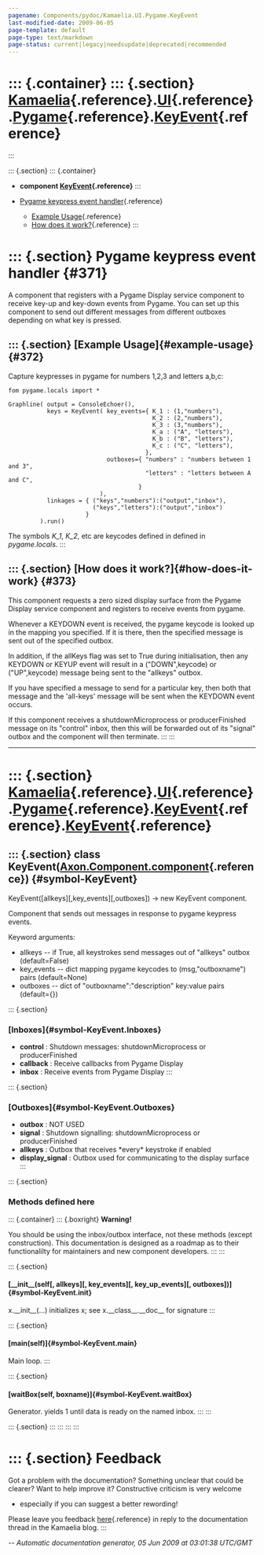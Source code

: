 ```yaml
---
pagename: Components/pydoc/Kamaelia.UI.Pygame.KeyEvent
last-modified-date: 2009-06-05
page-template: default
page-type: text/markdown
page-status: current|legacy|needsupdate|deprecated|recommended
---
```

::: {.container}
::: {.section}
[Kamaelia](/Components/pydoc/Kamaelia.html){.reference}.[UI](/Components/pydoc/Kamaelia.UI.html){.reference}.[Pygame](/Components/pydoc/Kamaelia.UI.Pygame.html){.reference}.[KeyEvent](/Components/pydoc/Kamaelia.UI.Pygame.KeyEvent.html){.reference}
=======================================================================================================================================================================================================================================================
:::

::: {.section}
::: {.container}
-   **component
    [KeyEvent](/Components/pydoc/Kamaelia.UI.Pygame.KeyEvent.KeyEvent.html){.reference}**
:::

-   [Pygame keypress event handler](#371){.reference}
    -   [Example Usage](#372){.reference}
    -   [How does it work?](#373){.reference}
:::

::: {.section}
Pygame keypress event handler {#371}
=============================

A component that registers with a Pygame Display service component to
receive key-up and key-down events from Pygame. You can set up this
component to send out different messages from different outboxes
depending on what key is pressed.

::: {.section}
[Example Usage]{#example-usage} {#372}
-------------------------------

Capture keypresses in pygame for numbers 1,2,3 and letters a,b,c:

``` {.literal-block}
fom pygame.locals import *

Graphline( output = ConsoleEchoer(),
           keys = KeyEvent( key_events={ K_1 : (1,"numbers"),
                                         K_2 : (2,"numbers"),
                                         K_3 : (3,"numbers"),
                                         K_a : ("A", "letters"),
                                         K_b : ("B", "letters"),
                                         K_c : ("C", "letters"),
                                       },
                            outboxes={ "numbers" : "numbers between 1 and 3",
                                       "letters" : "letters between A and C",
                                     }
                          ),
           linkages = { ("keys","numbers"):("output","inbox"),
                        ("keys","letters"):("output","inbox")
                      }
         ).run()
```

The symbols *K\_1*, *K\_2*, etc are keycodes defined in defined in
*pygame.locals*.
:::

::: {.section}
[How does it work?]{#how-does-it-work} {#373}
--------------------------------------

This component requests a zero sized display surface from the Pygame
Display service component and registers to receive events from pygame.

Whenever a KEYDOWN event is received, the pygame keycode is looked up in
the mapping you specified. If it is there, then the specified message is
sent out of the specified outbox.

In addition, if the allKeys flag was set to True during initialisation,
then any KEYDOWN or KEYUP event will result in a (\"DOWN\",keycode) or
(\"UP\",keycode) message being sent to the \"allkeys\" outbox.

If you have specified a message to send for a particular key, then both
that message and the \'all-keys\' message will be sent when the KEYDOWN
event occurs.

If this component receives a shutdownMicroprocess or producerFinished
message on its \"control\" inbox, then this will be forwarded out of its
\"signal\" outbox and the component will then terminate.
:::
:::

------------------------------------------------------------------------

::: {.section}
[Kamaelia](/Components/pydoc/Kamaelia.html){.reference}.[UI](/Components/pydoc/Kamaelia.UI.html){.reference}.[Pygame](/Components/pydoc/Kamaelia.UI.Pygame.html){.reference}.[KeyEvent](/Components/pydoc/Kamaelia.UI.Pygame.KeyEvent.html){.reference}.[KeyEvent](/Components/pydoc/Kamaelia.UI.Pygame.KeyEvent.KeyEvent.html){.reference}
===========================================================================================================================================================================================================================================================================================================================================

::: {.section}
class KeyEvent([Axon.Component.component](/Docs/Axon/Axon.Component.component.html){.reference}) {#symbol-KeyEvent}
------------------------------------------------------------------------------------------------

KeyEvent(\[allkeys\]\[,key\_events\]\[,outboxes\]) -\> new KeyEvent
component.

Component that sends out messages in response to pygame keypress events.

Keyword arguments:

-   allkeys \-- if True, all keystrokes send messages out of \"allkeys\"
    outbox (default=False)
-   key\_events \-- dict mapping pygame keycodes to (msg,\"outboxname\")
    pairs (default=None)
-   outboxes \-- dict of \"outboxname\":\"description\" key:value pairs
    (default={})

::: {.section}
### [Inboxes]{#symbol-KeyEvent.Inboxes}

-   **control** : Shutdown messages: shutdownMicroprocess or
    producerFinished
-   **callback** : Receive callbacks from Pygame Display
-   **inbox** : Receive events from Pygame Display
:::

::: {.section}
### [Outboxes]{#symbol-KeyEvent.Outboxes}

-   **outbox** : NOT USED
-   **signal** : Shutdown signalling: shutdownMicroprocess or
    producerFinished
-   **allkeys** : Outbox that receives \*every\* keystroke if enabled
-   **display\_signal** : Outbox used for communicating to the display
    surface
:::

::: {.section}
### Methods defined here

::: {.container}
::: {.boxright}
**Warning!**

You should be using the inbox/outbox interface, not these methods
(except construction). This documentation is designed as a roadmap as to
their functionalilty for maintainers and new component developers.
:::
:::

::: {.section}
#### [\_\_init\_\_(self\[, allkeys\]\[, key\_events\]\[, key\_up\_events\]\[, outboxes\])]{#symbol-KeyEvent.__init__}

x.\_\_init\_\_(\...) initializes x; see x.\_\_class\_\_.\_\_doc\_\_ for
signature
:::

::: {.section}
#### [main(self)]{#symbol-KeyEvent.main}

Main loop.
:::

::: {.section}
#### [waitBox(self, boxname)]{#symbol-KeyEvent.waitBox}

Generator. yields 1 until data is ready on the named inbox.
:::
:::

::: {.section}
:::
:::
:::
:::

::: {.section}
Feedback
========

Got a problem with the documentation? Something unclear that could be
clearer? Want to help improve it? Constructive criticism is very welcome
- especially if you can suggest a better rewording!

Please leave you feedback
[here](../../../cgi-bin/blog/blog.cgi?rm=viewpost&nodeid=1142023701){.reference}
in reply to the documentation thread in the Kamaelia blog.
:::

*\-- Automatic documentation generator, 05 Jun 2009 at 03:01:38 UTC/GMT*
